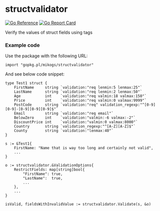 # structvalidator

[![Go Reference](https://pkg.go.dev/badge/gopkg.pl/mikogs/structvalidator.svg)](https://pkg.go.dev/gopkg.pl/mikogs/structvalidator) [![Go Report Card](https://goreportcard.com/badge/gopkg.pl/mikogs/structvalidator)](https://goreportcard.com/report/gopkg.pl/mikogs/structvalidator)

Verify the values of struct fields using tags

### Example code

Use the package with the following URL:
```
import "gopkg.pl/mikogs/structvalidator"
```

And see below code snippet:
```
type Test1 struct {
	FirstName     string `validation:"req lenmin:5 lenmax:25"`
	LastName      string `validation:"req lenmin:2 lenmax:50"`
	Age           int    `validation:"req valmin:18 valmax:150"`
	Price         int    `validation:"req valmin:0 valmax:9999"`
	PostCode      string `validation:"req" validation_regexp:"^[0-9][0-9]-[0-9][0-9][0-9]$"`
	Email         string `validation:"req email"`
	BelowZero     int    `validation:"valmin:-6 valmax:-2"`
	DiscountPrice int    `validation:"valmin:0 valmax:8000"`
	Country       string `validation_regexp:"^[A-Z][A-Z]$"`
	County        string `validation:"lenmax:40"`
}

s := &Test1{
	FirstName: "Name that is way too long and certainly not valid",
	...
}

o := structvalidator.&ValidationOptions{
	RestrictFields: map[string]bool{
		"FirstName": true,
		"LastName":  true,
		...
	},
	...
}

isValid, fieldsWithInvalidValue := structvalidator.Validate(s, &o)
```
